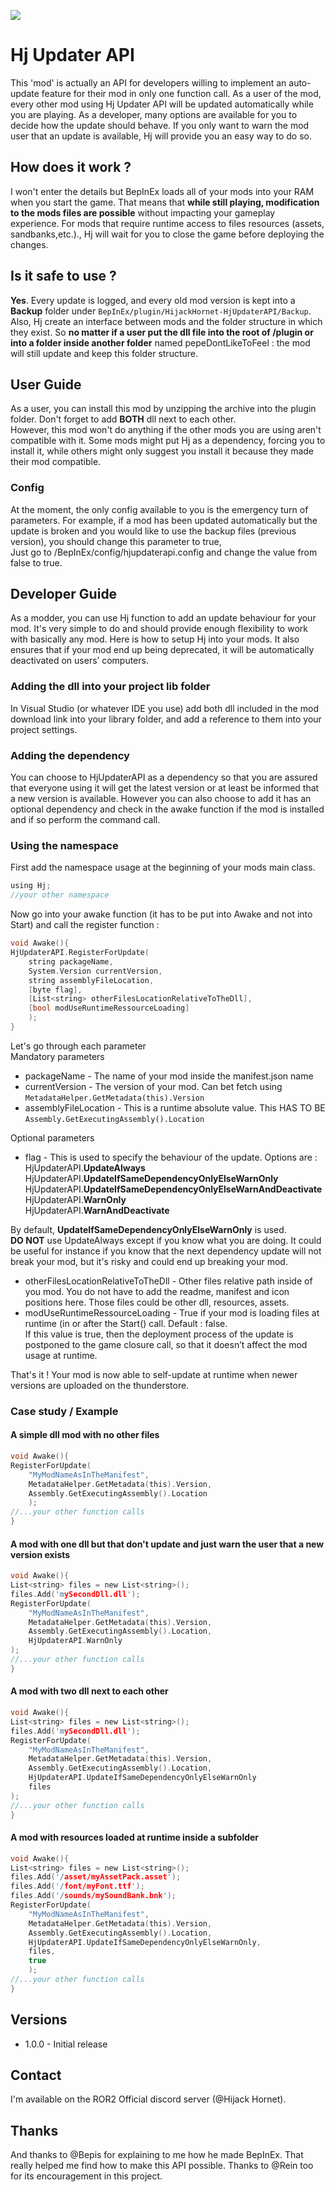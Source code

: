 ﻿![](https://lh3.googleusercontent.com/8pxcLPj9w-mzVGApS19ZoY1ECpWDiDsQ1gqF7ph8_-n9pEPsTWQBQ208FXVAwGffITcQgkqhSJzOYN0k2LUGi1D6MflZYFEIKvSej2pyOXX67xXDCPGn17dZqhO01KCxptZfO-5Awr6Uja-VtIpqGXMFweme5UJLjmRLzUz_xqoJTQVw3zUBwjDmmY4LO-lfuLBaH738Gc6L0IBFlf2iUeLjFYYRn5vuf-LPm4oXoTLKxROc27R4TlKVS9zZdduLK9oO044bR_KJgidLq8cL-oxKFJcDV9hDFx9-AZjhn3X7ggslq1SX-O1XJohij6Fq8KlxJDF8kXW-JQKHETblH6mmgStqjIHosNlXUmuGykHDEdQTvQjJtZFyUUGbo9oeATbhlz5NdNzT6H2Sf3sUL7mrn694CyTID7iVEakOx9xZiymyEDm3zoaGX0-U53WxFcYZd6tONZw_EGhUGSWzn2tMjNDCQB_PEWmYQS756r4Ga60_jzNXgjALVkCi2sXjuorz8Z7xhwti_OwuLPXeyEsjlTzPpZ_YR6WHQetyZVep8QOd8zAo79Z3uiy-4kP6NBPFIV5EwMjT4RQysdRFdNv2NraqN1Jdx8s4zBMXwHYE3HYVyyQ68312e6o87eWYHYrNx5VH5IkaOZRjkFO5AuFiq-IO-6VYUvZdek9lkq2BR52OVqm0SE4=w1024-h300-no)

# Hj Updater API  
This 'mod' is actually an API for developers willing to implement an auto-update feature for their mod in only one function call. As a user of the mod, every other mod using Hj Updater API will be updated automatically while you are playing. As a developer, many options are available for you to decide how the update should behave. If you only want to warn the mod user that an update is available, Hj will provide you an easy way to do so.

## How does it work ?  
I won't enter the details but BepInEx loads all of your mods into your RAM when you start the game. That means that **while still playing, modification to the mods files are possible** without impacting your gameplay experience. For mods that require runtime access to files resources (assets, sandbanks,etc.)., Hj will wait for you to close the game before deploying the changes.  
## Is it safe to use ?  
**Yes**. Every update is logged, and every old mod version is kept into a **Backup** folder under `BepInEx/plugin/HijackHornet-HjUpdaterAPI/Backup`. Also, Hj create an interface between mods and the folder structure in which they exist. So **no matter if a user put the dll file into the root of /plugin or into a folder inside another folder** named pepeDontLikeToFeel : the mod will still update and keep this folder structure.

## User Guide  
As a user, you can install this mod by unzipping the archive into the plugin folder. Don't forget to add **BOTH** dll next to each other.  
However, this mod won't do anything if the other mods you are using aren't compatible with it. Some mods might put Hj as a dependency, forcing you to install it, while others might only suggest you install it because they made their mod compatible.  
### Config  
At the moment, the only config available to you is the emergency turn of parameters. For example, if a mod has been updated automatically but the update is broken and you would like to use the backup files (previous version), you should change this parameter to true,  
Just go to /BepInEx/config/hjupdaterapi.config and change the value from false to true.

## Developer Guide  
As a modder, you can use Hj function to add an update behaviour for your mod. It's very simple to do and should provide enough flexibility to work with basically any mod. Here is how to setup Hj into your mods. It also ensures that if your mod end up being deprecated, it will be automatically deactivated on users’ computers.

  
### Adding the dll into your project lib folder  
In Visual Studio (or whatever IDE you use) add both dll included in the mod download link into your library folder, and add a reference to them into your project settings.

### Adding the dependency  
You can choose to HjUpdaterAPI as a dependency so that you are assured that everyone using it will get the latest version or at least be informed that a new version is available. However you can also choose to add it has an optional dependency and check in the awake function if the mod is installed and if so perform the command call.  
### Using the namespace  
First add the namespace usage at the beginning of your mods main class.  
```c  
using Hj;  
//your other namespace  
```  
Now go into your awake function (it has to be put into Awake and not into Start) and call the register function :  

```c
void Awake(){  
HjUpdaterAPI.RegisterForUpdate(  
	string packageName,  
	System.Version currentVersion,  
	string assemblyFileLocation,  
	[byte flag],  
	[List<string> otherFilesLocationRelativeToTheDll],  
	[bool modUseRuntimeRessourceLoading]
	);  
}  
```  
Let's go through each parameter  
Mandatory parameters  
- packageName - The name of your mod inside the manifest.json name  
- currentVersion - The version of your mod. Can bet fetch using `MetadataHelper.GetMetadata(this).Version`  
- assemblyFileLocation - This is a runtime absolute value. This HAS TO BE `Assembly.GetExecutingAssembly().Location`

Optional parameters

- flag - This is used to specify the behaviour of the update. Options are :  
HjUpdaterAPI.**UpdateAlways**  
HjUpdaterAPI.**UpdateIfSameDependencyOnlyElseWarnOnly**  
HjUpdaterAPI.**UpdateIfSameDependencyOnlyElseWarnAndDeactivate**  
HjUpdaterAPI.**WarnOnly**  
HjUpdaterAPI.**WarnAndDeactivate**

By default, **UpdateIfSameDependencyOnlyElseWarnOnly** is used.  
**DO NOT** use UpdateAlways except if you know what you are doing. It could be useful for instance if you know that the next dependency update will not break your mod, but it's risky and could end up breaking your mod.

- otherFilesLocationRelativeToTheDll - Other files relative path inside of you mod. You do not have to add the readme, manifest and icon positions here. Those files could be other dll, resources, assets.  
- modUseRuntimeRessourceLoading - True if your mod is loading files at runtime (in or after the Start() call. Default : false.  
If this value is true, then the deployment process of the update is postponed to the game closure call, so that it doesn’t affect the mod usage at runtime.

That's it ! Your mod is now able to self-update at runtime when newer versions are uploaded on the thunderstore.

### Case study / Example  
#### A simple dll mod with no other files  
```c  
void Awake(){  
RegisterForUpdate(  
	"MyModNameAsInTheManifest",  
	MetadataHelper.GetMetadata(this).Version,  
	Assembly.GetExecutingAssembly().Location  
	);  
//...your other function calls  
}  
```  
#### A mod with one dll but that don't update and just warn the user that a new version exists  
```c  
void Awake(){  
List<string> files = new List<string>();  
files.Add('mySecondDll.dll');  
RegisterForUpdate(  
	"MyModNameAsInTheManifest",  
	MetadataHelper.GetMetadata(this).Version,  
	Assembly.GetExecutingAssembly().Location,  
	HjUpdaterAPI.WarnOnly  
);  
//...your other function calls  
}  
```

#### A mod with two dll next to each other  
```c  
void Awake(){  
List<string> files = new List<string>();  
files.Add('mySecondDll.dll');  
RegisterForUpdate(  
	"MyModNameAsInTheManifest",  
	MetadataHelper.GetMetadata(this).Version,  
	Assembly.GetExecutingAssembly().Location,  
	HjUpdaterAPI.UpdateIfSameDependencyOnlyElseWarnOnly  
	files  
);  
//...your other function calls  
}  
```  
#### A mod with resources loaded at runtime inside a subfolder  
```c  
void Awake(){  
List<string> files = new List<string>();  
files.Add('/asset/myAssetPack.asset');  
files.Add('/font/myFont.ttf');  
files.Add('/sounds/mySoundBank.bnk');  
RegisterForUpdate(  
	"MyModNameAsInTheManifest",  
	MetadataHelper.GetMetadata(this).Version,  
	Assembly.GetExecutingAssembly().Location,  
	HjUpdaterAPI.UpdateIfSameDependencyOnlyElseWarnOnly,  
	files,  
	true  
	);  
//...your other function calls  
}  
```

  
## Versions  
- 1.0.0 - Initial release

## Contact  
I'm available on the ROR2 Official discord server (@Hijack Hornet).

## Thanks  
And thanks to @Bepis for explaining to me how he made BepInEx. That really helped me find how to make this API possible. Thanks to @Rein too for its encouragement in this project.
